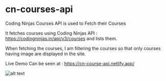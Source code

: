 # cn-courses-api
Coding Ninjas Courses API is used to Fetch their Courses

It fetches courses using Coding Ninjas API : https://codingninjas.in/api/v3/courses and lists them.

When fetching the courses, I am filtering the courses so that only courses having image are displayed in the site.


Live Demo Can be seen at : https://cn-course-api.netlify.app/

![alt text](https://i.postimg.cc/fLznB6np/image.png)
